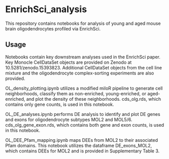 # EnrichSci_analysis

This repository contains notebooks for analysis of young and aged mouse brain oligodendrocytes profiled via EnrichSci.

## Usage
Notebooks contain key downstream analyses used in the EnrichSci paper.
Key Monocle CellDataSet objects are provided on Zenodo at 10.5281/zenodo.15393823.
  Additional CellDataSet objects from the cell line mixture and the oligodendrocyte complex-sorting experiments are also provided.

OL_density_plotting.ipynb utilizes a modified miloR pipeline to generate cell neighborhoods, classify them as non-enriched, young-enriched, or aged-enriched, and plot the density of these neighborhoods.
cds_olg.rds, which contains only gene counts, is used in this notebook.

OL_DE_analyses.ipynb performs DE analysis to identify and plot DE genes and exons for oligodendrocyte subtypes MOL2 and MOL5/6.
cds_olg_gene_exon.rds, which contains both gene and exon counts, is used in this notebook.

OL_DEE_Pfam_mapping.ipynb maps DEEs from MOL2 to their associated Pfam domains. This notebook utilizes the dataframe DE_exons_MOL2, which contains DEEs for MOL2 and is provided in Supplementary Table 3.
